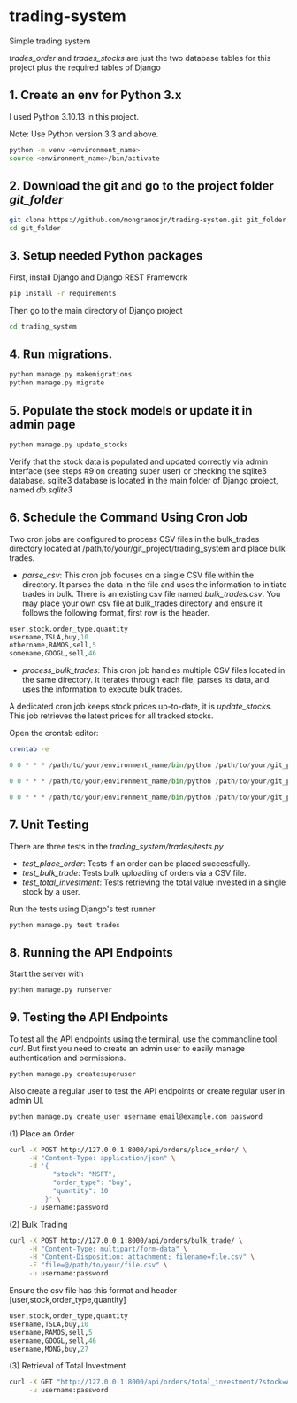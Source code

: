 # trading-system
Simple trading system

*trades_order* and *trades_stocks* are just the two database tables for this project plus the required tables of Django

## 1. Create an env for Python 3.x
I used Python 3.10.13 in this project.

Note: Use Python version 3.3 and above.

```bash
python -m venv <environment_name>
source <environment_name>/bin/activate
```

## 2. Download the git and go to the project folder *git_folder*

```bash
git clone https://github.com/mongramosjr/trading-system.git git_folder
cd git_folder
```

## 3. Setup needed Python packages
First, install Django and Django REST Framework

```bash
pip install -r requirements
```

Then go to the main directory of Django project
```bash
cd trading_system
```

## 4. Run migrations.

```bash
python manage.py makemigrations
python manage.py migrate
```

## 5. Populate the stock models or update it in admin page
```bash
python manage.py update_stocks
```

Verify that the stock data is populated and updated correctly via admin interface (see steps #9 on creating super user) or checking the sqlite3 database. sqlite3 database is located in the main folder of Django project, named *db.sqlite3*

## 6. Schedule the Command Using Cron Job

Two cron jobs are configured to process CSV files in the bulk_trades directory located at /path/to/your/git_project/trading_system and place bulk trades.

* *parse_csv*: This cron job focuses on a single CSV file within the directory. It parses the data in the file and uses the information to initiate trades in bulk. There is an existing csv file named *bulk_trades.csv*. You may place your own csv file at bulk_trades directory and ensure it follows the following format, first row is the header.

```python
user,stock,order_type,quantity
username,TSLA,buy,10
othername,RAMOS,sell,5
somename,GOOGL,sell,46
```

* *process_bulk_trades*: This cron job handles multiple CSV files located in the same directory. It iterates through each file, parses its data, and uses the information to execute bulk trades.

A dedicated cron job keeps stock prices up-to-date, it is *update_stocks*. This job retrieves the latest prices for all tracked stocks.

Open the crontab editor:

```bash
crontab -e
```

```python
0 0 * * * /path/to/your/environment_name/bin/python /path/to/your/git_project/trading_system/manage.py python manage.py parse_csv bulk_trades.csv

0 0 * * * /path/to/your/environment_name/bin/python /path/to/your/git_project/trading_system/manage.py python manage.py process_bulk_trades 

0 0 * * * /path/to/your/environment_name/bin/python /path/to/your/git_project/trading_system/manage.py update_stocks
```

## 7. Unit Testing
There are three tests in the *trading_system/trades/tests.py*

* *test_place_order*: Tests if an order can be placed successfully.
* *test_bulk_trade*: Tests bulk uploading of orders via a CSV file.
* *test_total_investment*: Tests retrieving the total value invested in a single stock by a user.

Run the tests using Django's test runner

```bash
python manage.py test trades
```

## 8. Running the API Endpoints
Start the server with
```bash
python manage.py runserver
```
## 9. Testing the API Endpoints
To test all the API endpoints using the terminal, use the commandline tool *curl*.
But first you need to create an admin user to easily manage authentication and permissions.

```bash
python manage.py createsuperuser
```

Also create a regular user to test the API endpoints or create regular user in admin UI.

```bash
python manage.py create_user username email@example.com password
```


(1) Place an Order
```bash
curl -X POST http://127.0.0.1:8000/api/orders/place_order/ \
     -H "Content-Type: application/json" \
     -d '{
           "stock": "MSFT",
           "order_type": "buy",
           "quantity": 10
         }' \
     -u username:password
```

(2) Bulk Trading
```bash
curl -X POST http://127.0.0.1:8000/api/orders/bulk_trade/ \
     -H "Content-Type: multipart/form-data" \
     -H "Content-Disposition: attachment; filename=file.csv" \
     -F "file=@/path/to/your/file.csv" \
     -u username:password
```

Ensure the csv file has this format and header [user,stock,order_type,quantity]
```python
user,stock,order_type,quantity
username,TSLA,buy,10
username,RAMOS,sell,5
username,GOOGL,sell,46
username,MONG,buy,27
```

(3) Retrieval of Total Investment
```bash
curl -X GET "http://127.0.0.1:8000/api/orders/total_investment/?stock=AAPL" \
     -u username:password
```